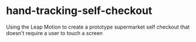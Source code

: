# hand-tracking-self-checkout
 Using the Leap Motion to create a prototype supermarket self checkout that doesn't require a user to touch a screen
